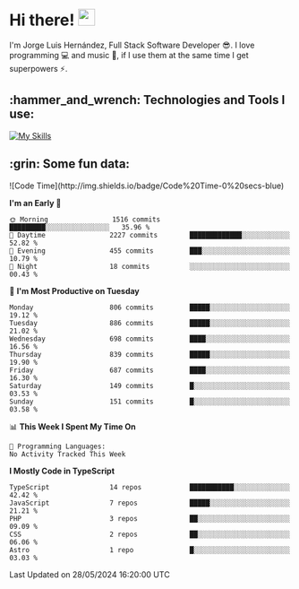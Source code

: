 <h1 align="left">
 <abc>
  <br>Hi there! <img src="https://user-images.githubusercontent.com/42378118/110234147-e3259600-7f4e-11eb-95be-0c4047144dea.gif" width="30"><br>
 </abc>
</h1>

I'm Jorge Luis Hernández, Full Stack Software Developer :sunglasses:. I love programming :computer: and music :musical_score:, if I use them at the same time I get superpowers :zap:. 


<h2 align="left">:hammer_and_wrench: Technologies and Tools I use:</h2>

[![My Skills](https://skillicons.dev/icons?i=js,ts,html,css,py,vue,react,next,nest,postgres,mysql)](https://skillicons.dev)

<h2 align="left">:grin: Some fun data:</h2>
<!--START_SECTION:waka-->
![Code Time](http://img.shields.io/badge/Code%20Time-0%20secs-blue)

**I'm an Early 🐤** 

```text
🌞 Morning                1516 commits        █████████░░░░░░░░░░░░░░░░   35.96 % 
🌆 Daytime                2227 commits        █████████████░░░░░░░░░░░░   52.82 % 
🌃 Evening                455 commits         ███░░░░░░░░░░░░░░░░░░░░░░   10.79 % 
🌙 Night                  18 commits          ░░░░░░░░░░░░░░░░░░░░░░░░░   00.43 % 
```
📅 **I'm Most Productive on Tuesday** 

```text
Monday                   806 commits         █████░░░░░░░░░░░░░░░░░░░░   19.12 % 
Tuesday                  886 commits         █████░░░░░░░░░░░░░░░░░░░░   21.02 % 
Wednesday                698 commits         ████░░░░░░░░░░░░░░░░░░░░░   16.56 % 
Thursday                 839 commits         █████░░░░░░░░░░░░░░░░░░░░   19.90 % 
Friday                   687 commits         ████░░░░░░░░░░░░░░░░░░░░░   16.30 % 
Saturday                 149 commits         █░░░░░░░░░░░░░░░░░░░░░░░░   03.53 % 
Sunday                   151 commits         █░░░░░░░░░░░░░░░░░░░░░░░░   03.58 % 
```


📊 **This Week I Spent My Time On** 

```text
💬 Programming Languages: 
No Activity Tracked This Week
```

**I Mostly Code in TypeScript** 

```text
TypeScript               14 repos            ███████████░░░░░░░░░░░░░░   42.42 % 
JavaScript               7 repos             █████░░░░░░░░░░░░░░░░░░░░   21.21 % 
PHP                      3 repos             ██░░░░░░░░░░░░░░░░░░░░░░░   09.09 % 
CSS                      2 repos             ██░░░░░░░░░░░░░░░░░░░░░░░   06.06 % 
Astro                    1 repo              █░░░░░░░░░░░░░░░░░░░░░░░░   03.03 % 
```




 Last Updated on 28/05/2024 16:20:00 UTC
<!--END_SECTION:waka-->
